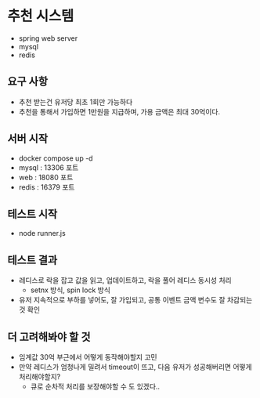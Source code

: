 # 추천 시스템

- spring web server
- mysql
- redis

## 요구 사항

- 추천 받는건 유저당 최초 1회만 가능하다
- 추천을 통해서 가입하면 1만원을 지급하며, 가용 금액은 최대 30억이다.

## 서버 시작

- docker compose up -d
- mysql : 13306 포트
- web : 18080 포트
- redis : 16379 포트

## 테스트 시작

- node runner.js

## 테스트 결과

- 레디스로 락을 잡고 값을 읽고, 업데이트하고, 락을 풀어 레디스 동시성 처리
  - setnx 방식, spin lock 방식
- 유저 지속적으로 부하를 넣어도, 잘 가입되고, 공통 이벤트 금액 변수도 잘 차감되는 것 확인

## 더 고려해봐야 할 것

- 임계값 30억 부근에서 어떻게 동작해야할지 고민
- 만약 레디스가 엄청나게 밀려서 timeout이 뜨고, 다음 유저가 성공해버리면 어떻게 처리해야할지?
  - 큐로 순차적 처리를 보장해야할 수 도 있겠다..